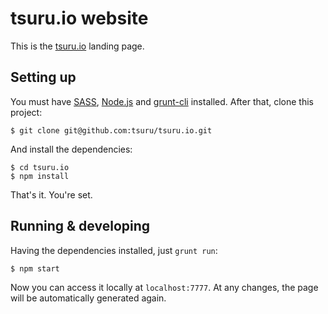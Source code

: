 # tsuru.io website

This is the [tsuru.io](http://tsuru.io) landing page.

## Setting up

You must have [SASS](http://sass-lang.com/), [Node.js](https://nodejs.org/) and [grunt-cli](http://gruntjs.com/getting-started) installed.
After that, clone this project:

```shell
$ git clone git@github.com:tsuru/tsuru.io.git
```

And install the dependencies:
```shell
$ cd tsuru.io
$ npm install
```

That's it. You're set.

## Running & developing

Having the dependencies installed, just `grunt run`:

```shell
$ npm start
```

Now you can access it locally at `localhost:7777`.
At any changes, the page will be automatically generated again.
